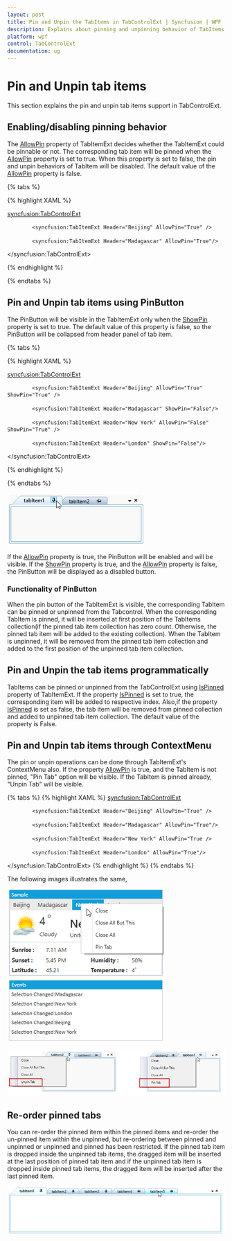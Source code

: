 ```yaml
---
layout: post
title: Pin and Unpin the TabItems in TabControlExt | Syncfusion | WPF
description: Explains about pinning and unpinning behavior of TabItems in the TabControlExt for WPF
platform: wpf
control: TabControlExt
documentation: ug
---
```

# Pin and Unpin tab items

This section explains the pin and unpin tab items support in TabControlExt.

## Enabling/disabling pinning behavior

The [AllowPin](https://help.syncfusion.com/cr/cref_files/wpf/Syncfusion.Tools.Wpf~Syncfusion.Windows.Tools.Controls.TabItemExt~AllowPin.html) property of TabItemExt decides whether the TabItemExt could be pinnable or not. The corresponding tab item will be pinned when the [AllowPin](https://help.syncfusion.com/cr/cref_files/wpf/Syncfusion.Tools.Wpf~Syncfusion.Windows.Tools.Controls.TabItemExt~AllowPin.html) property is set to true. When this property is set to false, the pin and unpin behaviors of TabItem will be disabled. The default value of the [AllowPin](https://help.syncfusion.com/cr/cref_files/wpf/Syncfusion.Tools.Wpf~Syncfusion.Windows.Tools.Controls.TabItemExt~AllowPin.html) property is false.

{% tabs %}

{% highlight XAML %}

  <syncfusion:TabControlExt>

            <syncfusion:TabItemExt Header="Beijing" AllowPin="True" />
            
            <syncfusion:TabItemExt Header="Madagascar" AllowPin="True"/>                      
            
</syncfusion:TabControlExt>

{% endhighlight %}

{% endtabs %}

## Pin and Unpin tab items using PinButton

The PinButton will be visible in the TabItemExt only when the [ShowPin](https://help.syncfusion.com/cr/cref_files/wpf/Syncfusion.Tools.Wpf~Syncfusion.Windows.Tools.Controls.TabItemExt~ShowPin.html) property is set to true. The default value of this property is false, so the PinButton will be collapsed from header panel of tab item.

{% tabs %}

{% highlight XAML %}

  <syncfusion:TabControlExt>

            <syncfusion:TabItemExt Header="Beijing" AllowPin="True" ShowPin="True" />
            
            <syncfusion:TabItemExt Header="Madagascar" ShowPin="False"/>    

            <syncfusion:TabItemExt Header="New York" AllowPin="False" ShowPin="True" />
            
            <syncfusion:TabItemExt Header="London" ShowPin="False"/>                   
            
</syncfusion:TabControlExt>

{% endhighlight %}

{% endtabs %}

![Displaying PinButton to specific items](pin-unpin-tabs-images\displaying-pinbutton.png)

If the [AllowPin](https://help.syncfusion.com/cr/cref_files/wpf/Syncfusion.Tools.Wpf~Syncfusion.Windows.Tools.Controls.TabItemExt~AllowPin.html) property is true, the PinButton will be enabled and will be visible. If the [ShowPin](https://help.syncfusion.com/cr/cref_files/wpf/Syncfusion.Tools.Wpf~Syncfusion.Windows.Tools.Controls.TabItemExt~ShowPin.html) property is true, and the [AllowPin](https://help.syncfusion.com/cr/cref_files/wpf/Syncfusion.Tools.Wpf~Syncfusion.Windows.Tools.Controls.TabItemExt~AllowPin.html) property is false, the PinButton will be displayed as a disabled button.

### Functionality of PinButton

When the pin button of the TabItemExt is visible, the corresponding TabItem can be pinned or unpinned from the Tabcontrol. When the corresponding TabItem is pinned, it will be inserted at first position of the TabItems collection(if the pinned tab item collection has zero count. Otherwise, the pinned tab item will be added to the existing collection). When the TabItem is unpinned, it will be removed from the pinned tab item collection and added to the first position of the unpinned tab item collection.

## Pin and Unpin the tab items programmatically

TabItems can be pinned or unpinned from the TabControlExt using [IsPinned](https://help.syncfusion.com/cr/cref_files/wpf/Syncfusion.Tools.Wpf~Syncfusion.Windows.Tools.Controls.TabItemExt~IsPinned.html) property of TabItemExt. If the property [IsPinned](https://help.syncfusion.com/cr/cref_files/wpf/Syncfusion.Tools.Wpf~Syncfusion.Windows.Tools.Controls.TabItemExt~IsPinned.html) is set to true, the corresponding item will be added to respective index. Also,if the property [IsPinned](https://help.syncfusion.com/cr/cref_files/wpf/Syncfusion.Tools.Wpf~Syncfusion.Windows.Tools.Controls.TabItemExt~IsPinned.html) is set as false, the tab item will be removed from pinned collection and added to unpinned tab item collection. The default value of the property is False.

## Pin and Unpin tab items through ContextMenu

The pin or unpin operations can be done through TabItemExt's ContextMenu also. If the property [AllowPin](https://help.syncfusion.com/cr/cref_files/wpf/Syncfusion.Tools.Wpf~Syncfusion.Windows.Tools.Controls.TabItemExt~AllowPin.html) is true, and the TabItem is not pinned, "Pin Tab" option will be visible. If the TabItem is pinned already, "Unpin Tab" will be visible. 

{% tabs %}
{% highlight XAML %}
<syncfusion:TabControlExt>

            <syncfusion:TabItemExt Header="Beijing" AllowPin="True" />
            
            <syncfusion:TabItemExt Header="Madagascar" AllowPin="True"/>    

            <syncfusion:TabItemExt Header="New York" AllowPin="True />
            
            <syncfusion:TabItemExt Header="London" AllowPin="True"/>                   
            
</syncfusion:TabControlExt>
{% endhighlight %}
{% endtabs %}

The following images illustrates the same,

![Displays option to pin the TabItemExt](pin-unpin-tabs-images\pintab-option-contextmenu.png)

![Displays option to Unpin the TabItemExt](pin-unpin-tabs-images\unpintab-option-contextmenu.png)

## Re-order pinned tabs

You can re-order the pinned item within the pinned items and re-order the un-pinned item within the unpinned, but re-ordering between pinned and unpinned or unpinned and pinned has been restricted. If the pinned tab item is dropped inside the unpinned tab items, the dragged item will be inserted at the last position of pinned tab item and if the unpinned tab item is dropped inside pinned tab items, the dragged item will be inserted after the last pinned item.

![Re-ordering pin and unpinned tab items](pin-unpin-tabs-images\Reorder.gif)